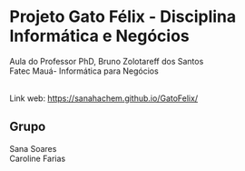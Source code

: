 # Projeto Gato Félix - Disciplina Informática e Negócios
Aula do Professor PhD, Bruno Zolotareff dos Santos <br>
Fatec Mauá- Informática para Negócios 

<br>Link web: https://sanahachem.github.io/GatoFelix/
<br>
## Grupo

Sana Soares <br>
Caroline Farias
